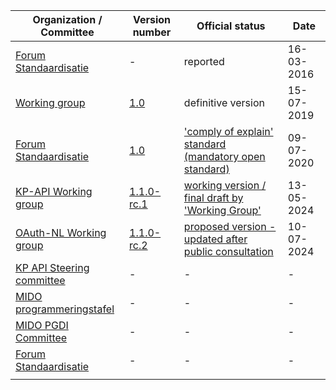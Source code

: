 

| Organization / Committee                                     | Version number                                               | Official status                                              | Date       |
| ------------------------------------------------------------ | ------------------------------------------------------------ | ------------------------------------------------------------ | ---------- |
| [Forum Standaardisatie](https://www.forumstandaardisatie.nl/open-standaarden/nl-gov-assurance-profile-oauth-20) | -                                                            | reported                                                     | 16-03-2016 |
| [Working group](https://github.com/Geonovum/KP-APIs/tree/03d7fd61b3f25eef5d3242c7beee688e0d2d9623/overleggen/Werkgroep%20API%20beveiliging/Verslagen) | [1.0]( https://gitdocumentatie.logius.nl/publicatie/api/adr/1.0) | definitive version                                           | 15-07-2019 |
| [Forum Standaardisatie](https://www.forumstandaardisatie.nl/open-standaarden/nl-gov-assurance-profile-oauth-20) | [1.0]( https://gitdocumentatie.logius.nl/publicatie/api/adr/1.0) | ['comply of explain' standard (mandatory open standard)](https://gitdocumentatie.logius.nl/publicatie/api/oauth/v1.0/) | 09-07-2020 |
| [KP-API Working group](https://github.com/Geonovum/KP-APIs/tree/03d7fd61b3f25eef5d3242c7beee688e0d2d9623/overleggen/Werkgroep%20API%20beveiliging/Verslagen) | [1.1.0-rc.1](https://logius-standaarden.github.io/OAuth-NL-profiel/) | [working version / final draft by 'Working Group'](https://logius-standaarden.github.io/OAuth-NL-profiel/) | 13-05-2024 |
| [OAuth-NL Working group](https://github.com/Logius-standaarden/Overleg/tree/main/OAuth/2024-07-09) | [1.1.0-rc.2](https://logius-standaarden.github.io/OAuth-NL-profiel/) | [proposed version - updated after public consultation](https://logius-standaarden.github.io/OAuth-NL-profiel/) | 10-07-2024 |
| [KP API Steering committee](https://github.com/Geonovum/KP-APIs/tree/master/overleggen/Stuurgroep/Verslagen) | -                                                            | -                                                            | -          |
| [MIDO programmeringstafel](https://pgdi.nl/groups/view/c9a77467-7118-42c4-ad27-d0da773bc7dc/programmeringstafels-en-financiele-commissie-pgdi/files/8185d554-f8eb-4772-b432-b883ec0f1b01) | -                                                            | -                                                            | -          |
| [MIDO PGDI Committee](https://pgdi.nl/groups/view/fa975d80-05e2-4f9e-89d6-6a053295c97b/programmeringsraad-gdi/files) | -                                                            | -                                                            | -          |
| [Forum Standaardisatie](https://www.forumstandaardisatie.nl/open-standaarden/nl-gov-assurance-profile-oauth-20) | -                                                            | -                                                            | -          |
|                                                              |                                                              |                                                              |            |

